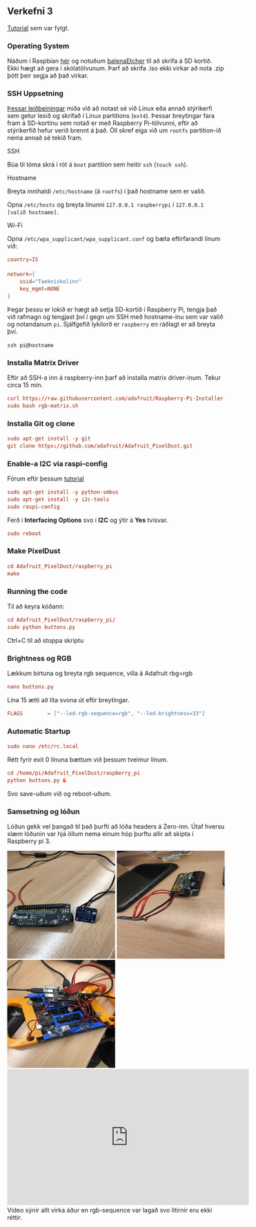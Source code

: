 ## Verkefni 3

[Tutorial](https://learn.adafruit.com/matrix-led-sand/overview) sem var fylgt.

### Operating System

Náðum í Raspbian [hér](https://www.raspberrypi.org/downloads) og notuðum [balenaEtcher](https://www.balena.io/etcher/) til að skrifa á SD kortið. Ekki hægt að gera í skólatölvunum. Þarf að skrifa .iso ekki virkar að nota .zip þótt þeir segja að það virkar.

### SSH Uppsetning

[Þessar leiðbeiningar](https://github.com/reyniraron/vf-verkefni-3/blob/master/SSH-uppsetning.md) miða við að notast sé við Linux eða annað stýrikerfi sem getur lesið og skrifað í Linux partitions (`ext4`). Þessar breytingar fara fram á SD-kortinu sem notað er með Raspberry Pi-tölvunni, eftir að stýrikerfið hefur verið brennt á það. Öll skref eiga við um `rootfs` partition-ið nema annað sé tekið fram.

SSH

Búa til tóma skrá í rót á `boot` partition sem heitir `ssh` (`touch ssh`).

Hostname

Breyta innihaldi `/etc/hostname` (á `rootfs`) í það hostname sem er valið.

Opna `/etc/hosts` og breyta línunni `127.0.0.1 raspberrypi` í `127.0.0.1 [valið hostname]`.

Wi-Fi

Opna `/etc/wpa_supplicant/wpa_supplicant.conf` og bæta eftirfarandi línum við:

```conf
country=IS

network={
    ssid="Taekniskolinn"
    key_mgmt=NONE
}
```

Þegar þessu er lokið er hægt að setja SD-kortið í Raspberry Pi, tengja það við rafmagn og tengjast því í gegn um SSH með hostname-inu sem var valið og notandanum `pi`. Sjálfgefið lykilorð er `raspberry` en ráðlagt er að breyta því.

`ssh pi@hostname`

### Installa Matrix Driver

Eftir að SSH-a inn á raspberry-inn þarf að installa matrix driver-inum. Tekur circa 15 mín.

```conf
curl https://raw.githubusercontent.com/adafruit/Raspberry-Pi-Installer-Scripts/master/rgb-matrix.sh >rgb-matrix.sh
sudo bash rgb-matrix.sh
```

### Installa Git og clone

```conf
sudo apt-get install -y git
git clone https://github.com/adafruit/Adafruit_PixelDust.git
```

### Enable-a I2C via raspi-config

Fórum eftir þessum [tutorial](https://learn.adafruit.com/adafruits-raspberry-pi-lesson-4-gpio-setup/configuring-i2c) 

```conf
sudo apt-get install -y python-smbus
sudo apt-get install -y i2c-tools
sudo raspi-config
```

Ferð í **Interfacing Options** svo í **I2C** og ýtir á **Yes** tvisvar. 
```conf
sudo reboot
```

### Make PixelDust

```conf
cd Adafruit_PixelDust/raspberry_pi
make
```

### Running the code

Til að keyra kóðann:

```conf
cd Adafruit_PixelDust/raspberry_pi/
sudo python buttons.py
```
Ctrl+C til að stoppa skriptu

### Brightness og RGB

Lækkum birtuna og breyta rgb sequence, villa á Adafruit rbg=rgb

```conf
nano buttons.py
```

Lína 15 ætti að líta svona út eftir breytingar.

```conf
FLAGS        = ["--led-rgb-sequence=rgb", "--led-brightness=33"]
```

### Automatic Startup

```conf
sudo nano /etc/rc.local
```

Rétt fyrir exit 0 línuna bættum við þessum tveimur línum.

```conf
cd /home/pi/Adafruit_PixelDust/raspberry_pi
python buttons.py &
```

Svo save-uðum við og reboot-uðum.

### Samsetning og lóðun

Lóðun gekk vel þangað til það þurfti að lóða headers á Zero-inn. Útaf hversu slæm lóðunin var hjá öllum nema einum hóp þurftu allir að skipta í Raspberry pi 3.

<img src="https://github.com/Douchebag/vf_verk3/blob/master/myndir/IMG_2222.JPG?raw=true"  width="250" height="250">
<img src="https://github.com/Douchebag/vf_verk3/blob/master/myndir/IMG_2242.JPG?raw=true"  width="250" height="250">
<img src="https://github.com/Douchebag/vf_verk3/blob/master/myndir/IMG_2241.JPG?raw=true"  width="250" height="250">
<iframe width="560" height="315" src="https://www.youtube.com/embed/m-cC4GKKma8" frameborder="0" allow="accelerometer; autoplay; encrypted-media; gyroscope; picture-in-picture" allowfullscreen></iframe>
Video sýnir allt virka áður en rgb-sequence var lagað svo litirnir eru ekki réttir. 
